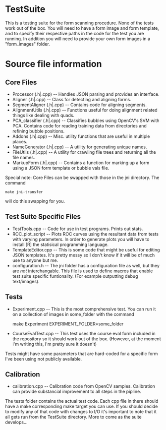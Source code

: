 TestSuite
=========

This is a testing suite for the form scanning procedure.
None of the tests work out of the box.
You will need to have a form image and form template, and to specify their respective paths in the code for the test you are running.
In addition you will need to provide your own form images in a "form_images" folder.

Source file information
=======================

Core Files
-----------

* Processor (.h|.cpp) -- Handles JSON parsing and provides an interface.
* Aligner (.h|.cpp) -- Class for detecting and aligning forms.
* SegmentAligner (.h|.cpp) -- Contains code for aligning segments.
* AlignmentUtils (.h|.cpp) -- Functions useful for doing alignment related things like dealing with quads.
* PCA_classifier (.h|.cpp) -- Classifies bubbles using OpenCV's SVM with PCA. Contains code for reading training data from directories and refining bubble positions.
* Addons (.h|.cpp) -- Misc. utility functions that are useful in multiple places.
* NameGenerator (.h|.cpp) -- A utility for generating unique names.
* FileUtils (.h|.cpp) -- A utility for crawling file trees and returning all the file names.
* MarkupForm (.h|.cpp) -- Contains a function for marking up a form using a JSON form template or bubble vals file.

Special note:
Core Files can be swapped with those in the jni directory. The command

	make jni-transfer
	
will do this swapping for you.

Test Suite Specific Files
--------------------------

* TestTools.cpp -- Code for use in test programs. Prints out stats.
* ROC_plot_script -- Plots ROC curves using the resultant data from tests with varying parameters. In order to generate plots you will have to install [R] the statisical programming language.
* TemplateEditor.cpp -- This is some code that might be useful for editing JSON templates. It's pretty messy so I don't know if it will be of much use to anyone but me.
* configuration.h -- The jni folder has a configuration file as well, but they are *not* interchangable. This file is used to define macros that enable test suite specific funtionality. (For example outputting debug text/images).

Tests
------

* Experiment.cpp -- This is the most comprehensive test. You can run it on a collection of images in some_folder with the command



	make Experiment EXPERIMENT_FOLDER=some_folder

* CourseEvalTest.cpp -- This test uses the course eval form included in the repository so it should work out of the box. (However, at the moment I'm writing this, I'm pretty sure it doesn't)

Tests might have some parameters that are hard-coded for a specific form I've been using not publicly available.

Calibration
------------
	
* calibration.cpp -- Calibration code from OpenCV samples. Calibration can provide substancial improvement to all steps in the pipline.

The tests folder contains the actual test code.
Each cpp file in there should have a make corresponding make target you can use.
If you should decide to modify any of that code with changes to I/O it's important to note that it all gets run from the TestSuite directory.
More to come as the suite develops...
